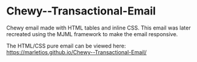 # Chewy--Transactional-Email

Chewy email made with HTML tables and inline CSS. This email was later recreated using the MJML framework to make the email responsive.

The HTML/CSS pure email can be viewed here: https://marletios.github.io/Chewy--Transactional-Email/


